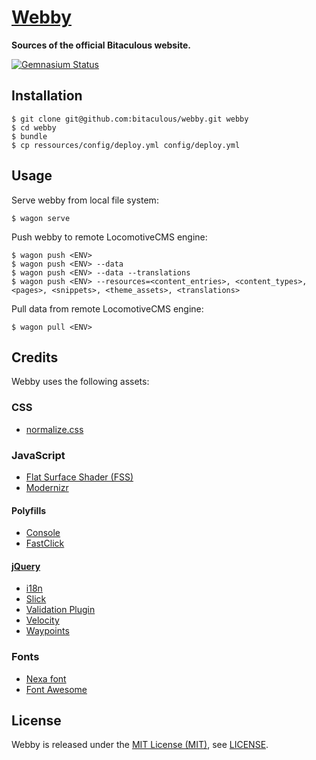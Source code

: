 [Webby]
=======

**Sources of the official Bitaculous website.**

[![Gemnasium Status][Gemnasium Status]][Gemnasium]

Installation
------------

    $ git clone git@github.com:bitaculous/webby.git webby
    $ cd webby
    $ bundle
    $ cp ressources/config/deploy.yml config/deploy.yml

Usage
-----

Serve webby from local file system:

```shell
$ wagon serve
```

Push webby to remote LocomotiveCMS engine:

```shell
$ wagon push <ENV>
$ wagon push <ENV> --data
$ wagon push <ENV> --data --translations
$ wagon push <ENV> --resources=<content_entries>, <content_types>, <pages>, <snippets>, <theme_assets>, <translations>
```

Pull data from remote LocomotiveCMS engine:

```shell
$ wagon pull <ENV>
```

Credits
-------

Webby uses the following assets:

### CSS

* [normalize.css]

### JavaScript

* [Flat Surface Shader (FSS)]
* [Modernizr]

#### Polyfills

* [Console]
* [FastClick]

#### [jQuery]

* [i18n]
* [Slick]
* [Validation Plugin]
* [Velocity]
* [Waypoints]

### Fonts

* [Nexa font]
* [Font Awesome]

License
-------

Webby is released under the [MIT License (MIT)], see [LICENSE].

[Console]: https://github.com/h5bp/html5-boilerplate/blob/master/js/plugins.js "Avoid `console` errors in browsers that lack a console."
[FastClick]: https://github.com/ftlabs/fastclick "Polyfill to remove click delays on browsers with touch UIs."
[Flat Surface Shader (FSS)]: http://matthew.wagerfield.com/flat-surface-shader "Flat Surface Shader for rendering lit triangles to a number of contexts including WebGL, Canvas 2D and SVG."
[Font Awesome]: http://fortawesome.github.io/Font-Awesome "The iconic font and CSS toolkit"
[Gemnasium Status]: http://img.shields.io/gemnasium/bitaculous/webby.svg?style=flat "Gemnasium Status"
[Gemnasium]: https://gemnasium.com/bitaculous/webby "Webby at Gemnasium"
[i18n]: https://github.com/recurser/jquery-i18n "A jQuery plugin for doing client-side translations in javascript."
[jQuery]: http://jquery.com "The Write Less, Do More, JavaScript Library."
[LICENSE]: https://raw.githubusercontent.com/bitaculous/webby/master/LICENSE "License"
[MIT License (MIT)]: http://opensource.org/licenses/MIT "The MIT License (MIT)"
[Modernizr]: http://modernizr.com "Modernizr is a JavaScript library that detects HTML5 and CSS3 features in the user’s browser."
[Nexa font]: http://fontfabric.com/nexa-font "Nexa font"
[normalize.css]: http://necolas.github.io/normalize.css "normalize.css"
[Slick]: http://kenwheeler.github.io/slick "The last carousel you'll ever need."
[Validation Plugin]: http://jqueryvalidation.org "Form validation made easy."
[Velocity]: http://velocityjs.org "Accelerated JavaScript animation."
[Waypoints]: http://imakewebthings.com/jquery-waypoints "Waypoints is a jQuery plugin that makes it easy to execute a function whenever you scroll to an element."
[Webby]: https://github.com/bitaculous/webby "Sources of the official Bitaculous website."